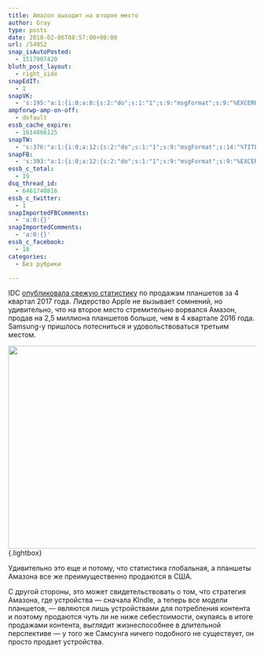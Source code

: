 ```yaml
---
title: Amazon выходит на второе место
author: Gray
type: posts
date: 2018-02-06T08:57:00+00:00
url: /54952
snap_isAutoPosted:
  - 1517907420
bluth_post_layout:
  - right_side
snapEdIT:
  - 1
snapVK:
  - 's:195:"a:1:{i:0;a:8:{s:2:"do";s:1:"1";s:9:"msgFormat";s:9:"%EXCERPT%";s:8:"postType";s:1:"A";s:9:"isAutoImg";s:1:"A";s:8:"imgToUse";s:0:"";s:9:"isAutoURL";s:1:"A";s:8:"urlToUse";s:0:"";s:4:"doVK";i:0;}}";'
ampforwp-amp-on-off:
  - default
essb_cache_expire:
  - 1614866125
snapTW:
  - 's:376:"a:1:{i:0;a:12:{s:2:"do";s:1:"1";s:9:"msgFormat";s:14:"%TITLE%  %URL%";s:8:"attchImg";s:1:"1";s:9:"isAutoImg";s:1:"A";s:8:"imgToUse";s:0:"";s:9:"isAutoURL";s:1:"A";s:8:"urlToUse";s:0:"";s:4:"doTW";i:0;s:8:"isPosted";s:1:"1";s:4:"pgID";s:18:"960827691455930373";s:7:"postURL";s:53:"https://twitter.com/gray_ru/status/960827691455930373";s:5:"pDate";s:19:"2018-02-06 10:49:07";}}";'
snapFB:
  - 's:393:"a:1:{i:0;a:12:{s:2:"do";s:1:"1";s:9:"msgFormat";s:9:"%EXCERPT%";s:8:"postType";s:1:"A";s:9:"isAutoImg";s:1:"A";s:8:"imgToUse";s:0:"";s:9:"isAutoURL";s:1:"A";s:8:"urlToUse";s:0:"";s:4:"doFB";i:0;s:8:"isPosted";s:1:"1";s:4:"pgID";s:32:"133222213376133_1811024358929235";s:7:"postURL";s:62:"http://www.facebook.com/133222213376133/posts/1811024358929235";s:5:"pDate";s:19:"2018-02-06 10:49:12";}}";'
essb_c_total:
  - 19
dsq_thread_id:
  - 6461740816
essb_c_twitter:
  - 1
snapImportedFBComments:
  - 'a:0:{}'
snapImportedComments:
  - 'a:0:{}'
essb_c_facebook:
  - 18
categories:
  - Без рубрики

---
```








IDC [опубликовала свежую статистику][1] по продажам планшетов за 4 квартал 2017 года. Лидерство Apple не вызывает сомнений, но удивительно, что на второе место стремительно ворвался Амазон, продав на 2,5 миллиона планшетов больше, чем в 4 квартале 2016 года. Samsung-у пришлось потесниться и удовольствоваться третьим местом.

[<img data-attachment-id="54954" data-permalink="https://blognot.co/54952/idc_tablets_q4_2017" data-orig-file="https://i1.wp.com/blognot.co/wp-content/uploads/2018/02/idc_tablets_q4_2017.png?fit=1024%2C571&ssl=1" data-orig-size="1024,571" data-comments-opened="1" data-image-meta="{&quot;aperture&quot;:&quot;0&quot;,&quot;credit&quot;:&quot;&quot;,&quot;camera&quot;:&quot;&quot;,&quot;caption&quot;:&quot;&quot;,&quot;created_timestamp&quot;:&quot;0&quot;,&quot;copyright&quot;:&quot;&quot;,&quot;focal_length&quot;:&quot;0&quot;,&quot;iso&quot;:&quot;0&quot;,&quot;shutter_speed&quot;:&quot;0&quot;,&quot;title&quot;:&quot;&quot;,&quot;orientation&quot;:&quot;0&quot;}" data-image-title="idc_tablets_q4_2017" data-image-description="" data-medium-file="https://i1.wp.com/blognot.co/wp-content/uploads/2018/02/idc_tablets_q4_2017.png?fit=300%2C167&ssl=1" data-large-file="https://i1.wp.com/blognot.co/wp-content/uploads/2018/02/idc_tablets_q4_2017.png?fit=740%2C413&ssl=1" class="aligncenter size-large wp-image-54954" src="https://i1.wp.com/blognot.co/wp-content/uploads/2018/02/idc_tablets_q4_2017.png?resize=740%2C413&#038;ssl=1" alt="" width="740" height="413" data-wp-pid="54954" srcset="https://i1.wp.com/blognot.co/wp-content/uploads/2018/02/idc_tablets_q4_2017.png?w=1024&ssl=1 1024w, https://i1.wp.com/blognot.co/wp-content/uploads/2018/02/idc_tablets_q4_2017.png?resize=300%2C167&ssl=1 300w, https://i1.wp.com/blognot.co/wp-content/uploads/2018/02/idc_tablets_q4_2017.png?resize=768%2C428&ssl=1 768w, https://i1.wp.com/blognot.co/wp-content/uploads/2018/02/idc_tablets_q4_2017.png?resize=700%2C390&ssl=1 700w, https://i1.wp.com/blognot.co/wp-content/uploads/2018/02/idc_tablets_q4_2017.png?resize=800%2C446&ssl=1 800w" sizes="(max-width: 740px) 100vw, 740px" data-recalc-dims="1" />][2]{.lightbox}

Удивительно это еще и потому, что статистика глобальная, а планшеты Амазона все же преимущественно продаются в США.

С другой стороны, это может свидетельствовать о том, что стратегия Амазона, где устройства — сначала KIndle, а теперь все модели планшетов, — являются лишь устройствами для потребления контента и поэтому продаются чуть ли не ниже себестоимости, окупаясь в итоге продажами контента, выглядит жизнеспособнее в длительной перспективе — у того же Самсунга ничего подобного не существует, он просто продает устройства.

 [1]: https://venturebeat.com/2018/02/05/idc-tablet-shipments-decline-for-13th-straight-quarter-amazon-overtakes-samsung-for-second-place/
 [2]: https://i1.wp.com/blognot.co/wp-content/uploads/2018/02/idc_tablets_q4_2017.png?ssl=1